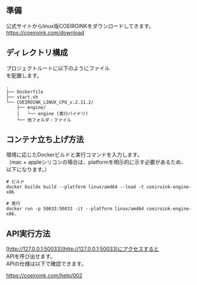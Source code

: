 
## 準備
公式サイトからlinux版COEIROINKをダウンロードしてきます。<br>
https://coeiroink.com/download

## ディレクトリ構成

プロジェクトルートに以下のようにファイル<br>
を配置します。

```
.
├── Dockerfile
├── start.sh
└── COEIROINK_LINUX_CPU_v.2.11.2/
    ├── engine/
    │   └── engine (実行バイナリ)
    └── 他フォルダ・ファイル
```


## コンテナ立ち上げ方法

環境に応じたDockerビルドと実行コマンドを入力します。<br>
（mac + appleシリコンの場合は、platformを明示的に示す必要があるため、<br>
以下になります。）<br>

```
# ビルド
docker buildx build --platform linux/amd64 --load -t coeiroink-engine-x86

# 実行
docker run -p 50033:50033 -it --platform linux/amd64 coeiroink-engine-x86.
```

## API実行方法

[http://127.0.0.1:50033](http://127.0.0.1:50033)にアクセスすると<br>
APIを呼び出せます。<br>
APIの仕様は以下で確認できます。

https://coeiroink.com/help/002
